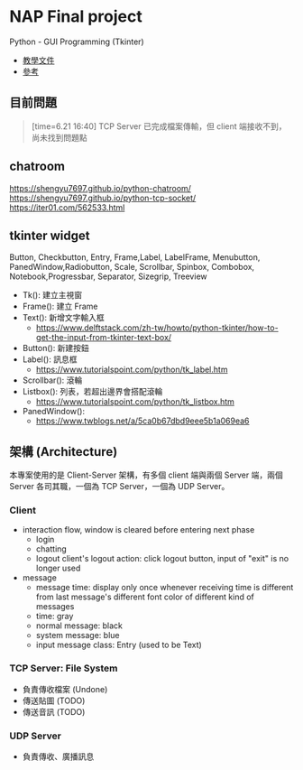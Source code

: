 # NAP Final project

Python - GUI Programming (Tkinter)
* [教學文件](https://www.tutorialspoint.com/python/python_gui_programming.htm)
* [參考](https://www.itbook5.com/2019/02/10638/#ttk-widgets)

## 目前問題
> [time=6.21 16:40]
TCP Server 已完成檔案傳輸，但 client 端接收不到，尚未找到問題點


## chatroom
https://shengyu7697.github.io/python-chatroom/
https://shengyu7697.github.io/python-tcp-socket/
https://iter01.com/562533.html

## tkinter widget
Button, Checkbutton, Entry, Frame,Label, LabelFrame, Menubutton, PanedWindow,Radiobutton, Scale, Scrollbar, Spinbox, Combobox, Notebook,Progressbar, Separator, Sizegrip, Treeview
* Tk(): 建立主視窗
* Frame(): 建立 Frame
* Text(): 新增文字輸入框
	* https://www.delftstack.com/zh-tw/howto/python-tkinter/how-to-get-the-input-from-tkinter-text-box/
* Button(): 新建按鈕
* Label(): 訊息框
	* https://www.tutorialspoint.com/python/tk_label.htm
* Scrollbar(): 滾輪
* Listbox(): 列表，若超出邊界會搭配滾輪
	* https://www.tutorialspoint.com/python/tk_listbox.htm
* PanedWindow():
	* https://www.twblogs.net/a/5ca0b67dbd9eee5b1a069ea6

## 架構 (Architecture)
本專案使用的是 Client-Server 架構，有多個 client 端與兩個 Server 端，兩個 Server 各司其職，一個為 TCP Server，一個為 UDP Server。

### Client
* interaction flow, window is cleared before entering next phase
	* login
	* chatting
	* logout
		client's logout action: click logout button, input of "exit" is no longer used
* message
	* message time: display only once whenever receiving time is different from last message's different font color of different kind of messages
	* time: gray
	* normal message: black
	* system message: blue
	* input message class: Entry (used to be Text)

### TCP Server: File System
* 負責傳收檔案 (Undone)
* 傳送貼圖 (TODO)
* 傳送音訊 (TODO)


### UDP Server
* 負責傳收、廣播訊息



